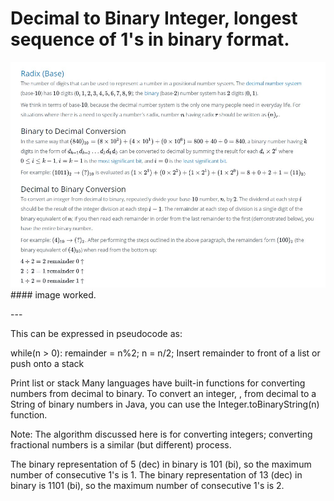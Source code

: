 # Decimal to Binary Integer, longest sequence of 1's in binary format.  

<img src="dec_to_binary.jpg" style="width:800">
#### image worked.  


\-\-\-  

This can be expressed in pseudocode as:

while(n > 0):
    remainder = n%2;
    n = n/2;
    Insert remainder to front of a list or push onto a stack

Print list or stack
Many languages have built-in functions for converting numbers from decimal to binary. To convert an integer, , from decimal to a String of binary numbers in Java, you can use the Integer.toBinaryString(n) function.

Note: The algorithm discussed here is for converting integers; converting fractional numbers is a similar (but different) process.

The binary representation of 5 (dec) in binary is 101 (bi), so the maximum number of consecutive 1's is 1.
The binary representation of 13 (dec) in binary is 1101 (bi), so the maximum number of consecutive 1's is 2.  

